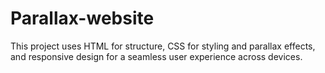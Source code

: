 # Parallax-website
This project uses HTML for structure, CSS for styling and parallax effects, and responsive design for a seamless user experience across devices. 
